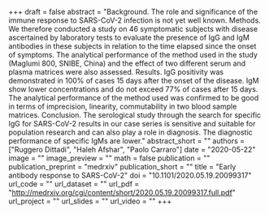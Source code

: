 +++
draft = false
abstract = "Background. The role and significance of the immune response to SARS-CoV-2 infection is not yet well known. Methods. We therefore conducted a study on 46 symptomatic subjects with disease ascertained by laboratory tests to evaluate the presence of IgG and IgM antibodies in these subjects in relation to the time elapsed since the onset of symptoms. The analytical performance of the method used in the study (Maglumi 800, SNIBE, China) and the effect of two different serum and plasma matrices were also assessed. Results. IgG positivity was demonstrated in 100% of cases 15 days after the onset of the disease. IgM show lower concentrations and do not exceed 77% of cases after 15 days. The analytical performance of the method used was confirmed to be good in terms of imprecision, linearity, commutability in two blood sample matrices. Conclusion. The serological study through the search for specific IgG for SARS-CoV-2 results in our case series is sensitive and suitable for population research and can also play a role in diagnosis. The diagnostic performance of specific IgMs are lower."
abstract_short = ""
authors = ["Ruggero Dittadi", "Haleh Afshar", "Paolo Carraro"]
date = "2020-05-22"
image = ""
image_preview = ""
math = false
publication = ""
publication_preprint = "medrxiv"
publication_short = ""
title = "Early antibody response to SARS-CoV-2"
doi = "10.1101/2020.05.19.20099317"
url_code = ""
url_dataset = ""
url_pdf = "http://medrxiv.org/cgi/content/short/2020.05.19.20099317.full.pdf"
url_project = ""
url_slides = ""
url_video = ""
+++